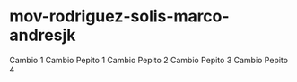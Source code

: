 # mov-rodriguez-solis-marco-andresjk
Cambio 1
Cambio Pepito 1
Cambio Pepito 2
Cambio Pepito 3 
Cambio Pepito 4
